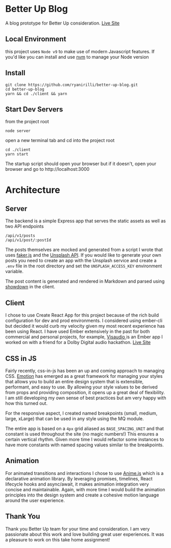 # Better Up Blog
A blog prototype for Better Up consideration. [Live Site](https://better-up-blog.herokuapp.com/)

## Local Environment
this project uses `Node v9` to make use of modern Javascript features. If you'd like you can install and use [nvm](https://github.com/creationix/nvm) to manage your Node version

## Install
```
git clone https://github.com/ryanirilli/better-up-blog.git
cd better-up-blog
yarn && cd ./client && yarn
```
## Start Dev Servers
from the project root
```
node server
```
open a new terminal tab and cd into the project root
```
cd ./client
yarn start
```

The startup script should open your browser but if it doesn't, open your browser and go to http://localhost:3000

# Architecture

## Server

The backend is a simple Express app that serves the static assets as well as two API endpoints
```
/api/v1/posts
/api/v1/post/:postId
```

The posts themselves are mocked and generated from a script I wrote that uses [faker.js](https://github.com/marak/Faker.js/) and
the [Unsplash API](https://unsplash.com/). If you would like to generate your own posts you need to create an app with the
Unsplash service and create a `.env` file in the root directory and set the `UNSPLASH_ACCESS_KEY` environment variable.

The post content is generated and rendered in Markdown and parsed using [showdown](https://github.com/showdownjs/showdown) in the client.

## Client

I chose to use Create React App for this project because of the rich build configuration for dev and prod environments. I
considered using ember-cli but decided it would curb my velocity given my most recent experience has been using React. I have
used Ember extensively in the past for both commercial and personal projects, for example, [Visaudio ](https://github.com/ryanirilli/visaudio/settings)
is an Ember app I worked on with a friend for a Dolby Digital audio hackathon. [Live Site](http://visaudio.me/)

## CSS in JS

Fairly recently, css-in-js has been an up and coming approach to managing CSS. [Emotion](https://emotion.sh/docs/introduction) has
emerged as a great framework for managing your styles that allows you to build an entire design system that is extensible, performant,
and easy to use. By allowing your style values to be derived from props and providing composition, it opens up a great deal
of flexibility. I am still developing my own sense of best practices but am very happy with how this turned out.

For the responsive aspect, I created named breakpoints (small, medium, large, xLarge) that can be used in any style using
the MQ module.

The entire app is based on a `4px` grid aliased as `BASE_SPACING_UNIT` and that constant is used throughout the site (no magic numbers!)
This ensures a certain vertical rhythm. Given more time I would refactor some instances to have more constants with named spacing
values similar to the breakpoints.

## Animation

For animated transitions and interactions I chose to use [Anime.js](http://animejs.com/) which is a declarative animation
library. By leveraging promises, timelines, React lifecycle hooks and async/await, it makes animation integration very concise
and maintainable. Again, with more time I would build the animation principles into the design system and create a cohesive
motion language around the user experience.

## Thank You

Thank you Better Up team for your time and consideration. I am very passionate about this work and love building great
user experiences. It was a pleasure to work on this take home assignment!
